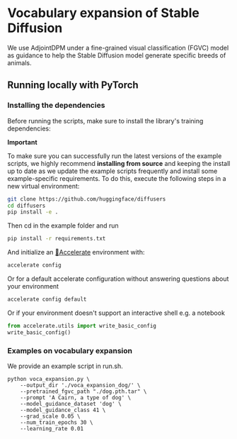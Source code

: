 # Vocabulary expansion of Stable Diffusion

We use AdjointDPM under a fine-grained visual classification (FGVC) model as guidance to help the Stable Diffusion model generate specific breeds of animals.

## Running locally with PyTorch

### Installing the dependencies

Before running the scripts, make sure to install the library's training dependencies:

**Important**

To make sure you can successfully run the latest versions of the example scripts, we highly recommend **installing from source** and keeping the install up to date as we update the example scripts frequently and install some example-specific requirements. To do this, execute the following steps in a new virtual environment:
```bash
git clone https://github.com/huggingface/diffusers
cd diffusers
pip install -e .
```

Then cd in the example folder and run
```bash
pip install -r requirements.txt
```

And initialize an [🤗Accelerate](https://github.com/huggingface/accelerate/) environment with:

```bash
accelerate config
```

Or for a default accelerate configuration without answering questions about your environment

```bash
accelerate config default
```

Or if your environment doesn't support an interactive shell e.g. a notebook

```python
from accelerate.utils import write_basic_config
write_basic_config()
```

### Examples on vocabulary expansion
We provide an example script in run.sh.
```
python voca_expansion.py \
    --output_dir './voca_expansion_dog/' \
    --pretrained_fgvc_path "./dog.pth.tar" \
    --prompt 'A Cairn, a type of dog' \
    --model_guidance_dataset 'dog' \
    --model_guidance_class 41 \
    --grad_scale 0.05 \
    --num_train_epochs 30 \
    --learning_rate 0.01 
```
